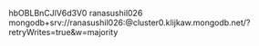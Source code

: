 hbOBLBnCJlV6d3V0
ranasushil026
mongodb+srv://ranasushil026:<password>@cluster0.klijkaw.mongodb.net/?retryWrites=true&w=majority
